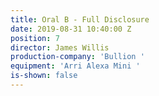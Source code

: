 ```yaml
---
title: Oral B - Full Disclosure
date: 2019-08-31 10:40:00 Z
position: 7
director: James Willis
production-company: 'Bullion '
equipment: 'Arri Alexa Mini '
is-shown: false
---
```


